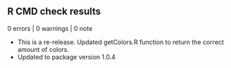 ## R CMD check results

0 errors | 0 warnings | 0 note

* This is a re-release. Updated getColors.R function to return the correct amount of colors.
* Updated to package version 1.0.4
